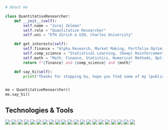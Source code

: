```python
# About me

class QuantitativeResearcher:
    def __init__(self):
        self.name = "Juraj Zelman"
        self.role = "Quantitative Researcher"
        self.uni = "ETH Zürich & UZH, Charles University"

    def get_interests(self):
        self.finance = "Alpha Research, Market Making, Portfolio Optimization"
        self.comp_science = "Statistical Learning, (Deep) Reinforcement Learning"
        self.math = "Math. Finance, Statistics, Numerical Methods, Optimal Control"
        return f"{finance} and {comp_science} and {math}"

    def say_hi(self):
        print("Thanks for stopping by, hope you find some of my (public) work interesting!")


me = QuantitativeResearcher()
me.say_hi()
```

## Technologies & Tools

![](https://img.shields.io/badge/Code-Python-informational?style=flat&logo=python&logoColor=white&color=5E81AC)
![](https://img.shields.io/badge/Code-Rust-informational?style=flat&logo=rust&logoColor=white&color=5E81AC)
![](https://img.shields.io/badge/Code-SQL-informational?style=flat&logo=postgresql&logoColor=white&color=5E81AC)
![](https://img.shields.io/badge/Code-R-276DC3?style=flat&logo=r&logoColor=white&color=5E81AC)
![](https://img.shields.io/badge/Tools-LaTeX-47A141?style=flat&logo=latex&logoColor=white&color=5E81AC)
![](https://img.shields.io/badge/Tools-Neovim-47A141?style=flat&logo=neovim&logoColor=white&color=5E81AC)
![](https://img.shields.io/badge/Tools-Poetry-informational?style=flat&logo=poetry&logoColor=white&color=5E81AC)
![](https://img.shields.io/badge/Tools-Ruff-informational?style=flat&logo=ruff&logoColor=white&color=5E81AC)
![](https://img.shields.io/badge/Tools-Scikit_learn-F7931E?style=flat&logo=scikit-learn&logoColor=white&color=5E81AC)
![](https://img.shields.io/badge/Tools-Numpy-777BB4?style=flat&logo=numpy&logoColor=white&color=5E81AC)
![](https://img.shields.io/badge/Tools-Polars-2C2D72?style=flat&logo=polars&logoColor=white&color=5E81AC)
![](https://img.shields.io/badge/Tools-CVXPY-informational?style=flat&logo=celestron&logoColor=white&color=5E81AC)
![](https://img.shields.io/badge/Tools-Pandas-2C2D72?style=flat&logo=pandas&logoColor=white&color=5E81AC)
![](https://img.shields.io/badge/Tools-PyTorch-EE4C2C?style=flat&logo=PyTorch&logoColor=white&color=5E81AC)
![](https://img.shields.io/badge/Tools-Selenium-informational?style=flat&logo=selenium&logoColor=white&color=5E81AC)
![](https://img.shields.io/badge/Tools-Docker-informational?style=flat&logo=docker&logoColor=white&color=5E81AC)
![](https://img.shields.io/badge/Editor-VS_Code-informational?style=flat&logo=vscodium&logoColor=white&color=5E81AC)
![](https://img.shields.io/badge/Tools-Git-informational?style=flat&logo=git&logoColor=white&color=5E81AC)
![](https://img.shields.io/badge/Shell-Bash-informational?style=flat&logo=gnu-bash&logoColor=white&color=5E81AC)
![](https://img.shields.io/badge/Terminal-Alacritty-informational?style=flat&logo=alacritty&logoColor=white&color=5E81AC)
![](https://img.shields.io/badge/OS-Arch_Linux-35BF5C?style=flat&logo=arch-linux&logoColor=white&color=5E81AC)